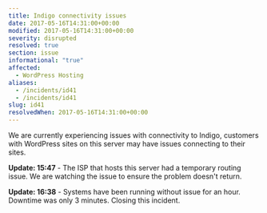 ```yaml
---
title: Indigo connectivity issues
date: 2017-05-16T14:31:00+00:00
modified: 2017-05-16T14:31:00+00:00
severity: disrupted
resolved: true
section: issue
informational: "true"
affected:
  - WordPress Hosting
aliases:
  - /incidents/id41
  - /incidents/id41
slug: id41
resolvedWhen: 2017-05-16T14:31:00+00:00
---
```


We are currently experiencing issues with connectivity to Indigo, customers with WordPress sites on this server may have issues connecting to their sites.

**Update: 15:47** -  The ISP that hosts this server had a temporary routing issue.  We are watching the issue to ensure the problem doesn't return.

**Update: 16:38** -  Systems have been running without issue for an hour.  Downtime was only 3 minutes.  Closing this incident.

